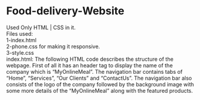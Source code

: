 # Food-delivery-Website
Used Only HTML | CSS in it.\
Files used:\
1-index.html\
2-phone.css for making it responsive.\
3-style.css\
index.html: The following HTML code describes the structure of the webpage. First of all it has an header tag to display the name of the company which is “MyOnlineMeal”. The navigation bar contains tabs of “Home”, “Services”, “Our Clients” and “ContactUs”. The navigation bar also consists of the logo of the company followed by the background image with some more details of the “MyOnlineMeal” along with the featured products.
